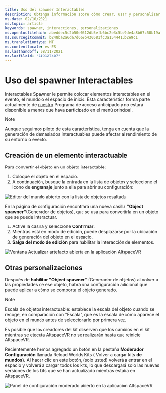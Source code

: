 ```yaml
---
title: Uso del spawner Interactables
description: Obtenga información sobre cómo crear, usar y personalizar el elemento de generación interactuable para colocar elementos en los espacios AltspaceVR.
ms.date: 02/10/2021
ms.topic: article
keywords: spawner, interacciones, personalizaciones
ms.openlocfilehash: abeddec5c2b50e0612db5efb6bc2e3c5bd9de4a8b67c50b19afee18b17c5e746
ms.sourcegitcommit: b248ba2a6da7d669b430581fc3a1544413b2e9c1
ms.translationtype: MT
ms.contentlocale: es-ES
ms.lasthandoff: 08/11/2021
ms.locfileid: "119127407"
---
```

# <a name="using-the-interactables-spawner"></a>Uso del spawner Interactables

Interactables Spawner le permite colocar elementos interactables en el evento, el mundo o el espacio de inicio. Esta característica forma parte actualmente de [nuestro](../world-building/early-access.md) Programa de acceso anticipado y no estará disponible a menos que haya participado en el menú principal.

> [!NOTE]
> Aunque seguimos piloto de esta característica, tenga en cuenta que la generación de demasiados interactuables puede afectar al rendimiento de su entorno o evento. 

## <a name="creating-an-interactable"></a>Creación de un elemento interactuable

Para convertir el objeto en un objeto interactable:

1. Coloque el objeto en el espacio.
2. A continuación, busque la entrada en la lista de objetos y seleccione el icono de **engranaje** junto a ella para abrir su configuración:

![Editor del mundo abierto con la lista de objetos resaltada](images/interactables-spawner-img-01.png)

En la página de configuración encontrará una nueva casilla **"Object spawner"**(Generador de objetos), que se usa para convertirla en un objeto que se puede interactuar.

1. Active la casilla y seleccione **Confirmar**.
2. Mientras está en modo de edición, puede desplazarse por la ubicación de generación del objeto en el espacio.
3. **Salga del modo de edición** para habilitar la interacción de elementos.

![Ventana Actualizar artefacto abierta en la aplicación AltspaceVR](images/interactables-spawner-img-02.png)

## <a name="other-customizations"></a>Otras personalizaciones

Después de **habilitar "Object spawner"** (Generador de objetos) al volver a las propiedades de ese objeto, habrá una configuración adicional que puede aplicar a cómo se comporta el objeto generado.

> [!NOTE]
> Escala de objetos interactuable: establece la escala del objeto cuando se recoge, en comparación con "Escala", que es la escala de cómo aparece el objeto en el mundo antes de seleccionarlo por primera vez.

Es posible que los creadores del kit observen que los cambios en el kit mientras se ejecuta AltspaceVR no se realizarán hasta que reinicie AltspaceVR.

Recientemente hemos agregado un botón en la pestaña **Moderador Configuración** llamada Reload Worlds Kits ( Volver a cargar kits **de mundos).** Al hacer clic en este botón, (solo usted) volverá a entrar en el espacio y volverá a cargar todos los kits, lo que descargará solo las nuevas versiones de los kits que se han actualizado mientras estaba en AltspaceVR.

![Panel de configuración moderado abierto en la aplicación AltspaceVR](images/interactables-spawner-img-03.png)
